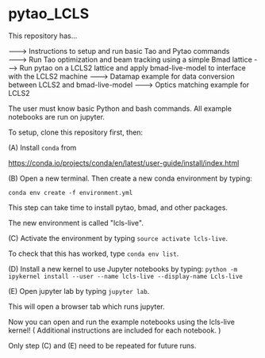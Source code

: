 # pytao_LCLS
This repository has...

---> Instructions to setup and run basic Tao and Pytao commands  
---> Run Tao optimization and beam tracking using a simple Bmad lattice 
---> Run pytao on a LCLS2 lattice and apply bmad-live-model to interface with the LCLS2 machine 
---> Datamap example for data conversion between LCLS2 and bmad-live-model
---> Optics matching example for LCLS2

The user must know basic Python and bash commands.
All example notebooks are run on jupyter.

To setup, clone this repository first, then:

(A) Install `conda` from 

https://conda.io/projects/conda/en/latest/user-guide/install/index.html

(B) Open a new terminal. Then create a new conda environment by typing: 

`conda env create -f environment.yml`

This step can take time to install pytao, bmad, and other packages.

The new environment is called "lcls-live". 

(C) Activate the environment by typing `source activate lcls-live`.

To check that this has worked, type `conda env list`.

(D) Install a new kernel to use Jupyter notebooks by typing:
`python -m ipykernel install --user --name lcls-live --display-name Lcls-live`

(E) Open jupyter lab by typing `jupyter lab`.

This will open a browser tab which runs jupyter. 

Now you can open and run the example notebooks using the lcls-live kernel!
( Additional instructions are included for each notebook. )

Only step (C) and (E) need to be repeated for future runs.

